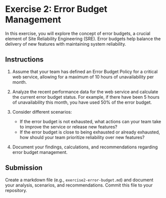 # Exercise 2: Error Budget Management

In this exercise, you will explore the concept of error budgets, a crucial element of Site Reliability Engineering (SRE). Error budgets help balance the delivery of new features with maintaining system reliability.

## Instructions

1. Assume that your team has defined an Error Budget Policy for a critical web service, allowing for a maximum of 10 hours of unavailability per month.

2. Analyze the recent performance data for the web service and calculate the current error budget status. For example, if there have been 5 hours of unavailability this month, you have used 50% of the error budget.

3. Consider different scenarios: 
   - If the error budget is not exhausted, what actions can your team take to improve the service or release new features?
   - If the error budget is close to being exhausted or already exhausted, how should your team prioritize reliability over new features?

4. Document your findings, calculations, and recommendations regarding error budget management.

## Submission

Create a markdown file (e.g., `exercise2-error-budget.md`) and document your analysis, scenarios, and recommendations. Commit this file to your repository.
